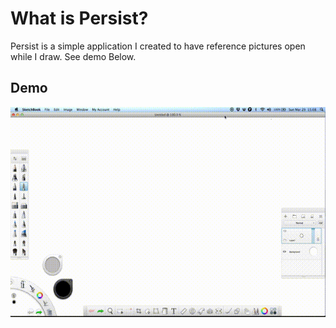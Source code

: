 # What is Persist?

Persist is a simple application I created to have reference pictures open while I draw. See demo Below.

## Demo

![Screencapture GIF](/demo.gif)